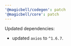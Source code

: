 ```yaml
---
'@magicbell/codegen': patch
'@magicbell/core': patch
---
```


Updated dependencies:

- updated `axios` to `^1.6.7`.
